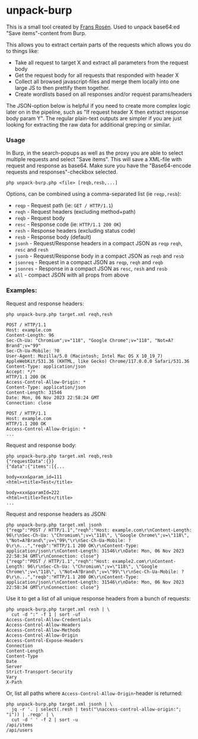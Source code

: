 # unpack-burp

This is a small tool created by [Frans Rosén](https://twitter.com/fransrosen). Used to unpack base64:ed "Save items"-content from Burp.

This allows you to extract certain parts of the requests which allows you do to things like:

* Take all request to target X and extract all parameters from the request body
* Get the request body for all requests that responded with header X
* Collect all browsed javascript-files and merge them locally into one large JS to then prettify them together.
* Create wordlists based on all responses and/or request params/headers

The JSON-option below is helpful if you need to create more complex logic later on in the pipeline, such as "If request header X then extract response body param Y". The regular plain-text outputs are simpler if you are just looking for extracting the raw data for additional grep:ing or similar.

### Usage

In Burp, in the search-popups as well as the proxy you are able to select multiple requests and select "Save items". This will save a XML-file with request and response as base64. Make sure you have the "Base64-encode requests and responses"-checkbox selected.

```
php unpack-burp.php <file> [reqb,resb,...]
```

Options, can be combined using a comma-separated list (ie `reqp,resb`):

* `reqp` - Request path (ie: `GET / HTTP/1.1`)
* `reqh` - Request headers (excluding method+path)
* `reqb` - Request body
* `resc` - Response code (ie: `HTTP/1.1 200 OK`)
* `resh` - Response headers (excluding status code)
* `resb` - Response body (default)
* `jsonh` - Request/Response headers in a compact JSON as `reqp` `reqh`, `resc` and `resh`
* `jsonb` - Request/Response body in a compact JSON as `reqb` and `resb`
* `jsonreq` - Request in a compact JSON as `reqp`, `reqh` and `reqb`
* `jsonres` - Response in a compact JSON as `resc`, `resh` and `resb`
* `all` - compact JSON with all props from above

### Examples:

Request and response headers:

```
php unpack-burp.php target.xml reqh,resh

POST / HTTP/1.1
Host: example.com
Content-Length: 96
Sec-Ch-Ua: "Chromium";v="118", "Google Chrome";v="118", "Not=A?Brand";v="99"
Sec-Ch-Ua-Mobile: ?0
User-Agent: Mozilla/5.0 (Macintosh; Intel Mac OS X 10_19_7) AppleWebKit/531.36 (KHTML, like Gecko) Chrome/117.0.0.0 Safari/531.36
Content-Type: application/json
Accept: */*
HTTP/1.1 200 OK
Access-Control-Allow-Origin: *
Content-Type: application/json
Content-Length: 31546
Date: Mon, 06 Nov 2023 22:58:24 GMT
Connection: close

POST / HTTP/1.1
Host: example.com
HTTP/1.1 200 OK
Access-Control-Allow-Origin: *
...
```

Request and response body:

```
php unpack-burp.php target.xml reqb,resb
{"requestData":{}}
{"data":{"items":[{...

body=xxx&param_id=111
<html><title>Test</title>

body=xxx&paramId=222
<html><title>Test</title>
...
```

Request and response headers as JSON:

```
php unpack-burp.php target.xml jsonh
{"reqp":"POST / HTTP/1.1","reqh":"Host: example.com\r\nContent-Length: 96\r\nSec-Ch-Ua: \"Chromium\";v=\"118\", \"Google Chrome\";v=\"118\", \"Not=A?Brand\";v=\"99\"\r\nSec-Ch-Ua-Mobile: ?0\r\n...","reqb":"HTTP/1.1 200 OK\r\nContent-Type: application/json\r\nContent-Length: 31546\r\nDate: Mon, 06 Nov 2023 22:58:34 GMT\r\nConnection: close"}
{"reqp":"POST / HTTP/1.1","reqh":"Host: example2.com\r\nContent-Length: 96\r\nSec-Ch-Ua: \"Chromium\";v=\"118\", \"Google Chrome\";v=\"118\", \"Not=A?Brand\";v=\"99\"\r\nSec-Ch-Ua-Mobile: ?0\r\n...","reqb":"HTTP/1.1 200 OK\r\nContent-Type: application/json\r\nContent-Length: 31546\r\nDate: Mon, 06 Nov 2023 22:58:34 GMT\r\nConnection: close"}
```

Use it to get a list of all unique response headers from a bunch of requests:

```
php unpack-burp.php target.xml resh | \
  cut -d ":" -f 1 | sort -uf
Access-Control-Allow-Credentials
Access-Control-Allow-Headers
Access-Control-Allow-Methods
Access-Control-Allow-Origin
Access-Control-Expose-Headers
Connection
Content-Length
Content-Type
Date
Server
Strict-Transport-Security
Vary
X-Path
```

Or, list all paths where `Access-Control-Allow-Origin`-header is returned:

```
php unpack-burp.php target.xml jsonh | \
  jq -r '. | select(.resh | test("\naccess-control-allow-origin:"; "i")) | .reqp' | \
  cut -d ' ' -f 2 | sort -u
/api/items
/api/users
```